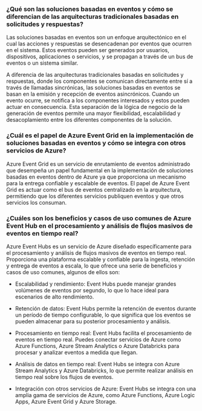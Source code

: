 ### ¿Qué son las soluciones basadas en eventos y cómo se diferencian de las arquitecturas tradicionales basadas en solicitudes y respuestas?
Las soluciones basadas en eventos son un enfoque arquitectónico en el cual las acciones y respuestas se desencadenan por eventos que ocurren en el sistema.
Estos eventos pueden ser generados por usuarios, dispositivos, aplicaciones o servicios, y se propagan a través de un bus de eventos o un sistema similar.

A diferencia de las arquitecturas tradicionales basadas en solicitudes y respuestas, donde los componentes se comunican directamente entre sí a través de llamadas sincrónicas,
las soluciones basadas en eventos se basan en la emisión y recepción de eventos asincrónicos. Cuando un evento ocurre, se notifica a los componentes interesados y estos pueden actuar en consecuencia.
Esta separación de la lógica de negocio de la generación de eventos permite una mayor flexibilidad, escalabilidad y desacoplamiento entre los diferentes componentes de la solución.


### ¿Cuál es el papel de Azure Event Grid en la implementación de soluciones basadas en eventos y cómo se integra con otros servicios de Azure?
Azure Event Grid es un servicio de enrutamiento de eventos administrado que desempeña un papel fundamental en la implementación de soluciones basadas en eventos dentro de Azure ya que proporciona un mecanismo para la entrega confiable y escalable de eventos.
El papel de Azure Event Grid es actuar como el bus de eventos centralizado en la arquitectura, permitiendo que los diferentes servicios publiquen eventos y que otros servicios los consuman.


### ¿Cuáles son los beneficios y casos de uso comunes de Azure Event Hub en el procesamiento y análisis de flujos masivos de eventos en tiempo real?	

Azure Event Hubs es un servicio de Azure diseñado específicamente para el procesamiento y análisis de flujos masivos de eventos en tiempo real.
Proporciona una plataforma escalable y confiable para la ingesta, retención y entrega de eventos a escala, lo que ofrece una serie de beneficios y casos de uso comunes, algunos de ellos son:

- Escalabilidad y rendimiento: Event Hubs puede manejar grandes volúmenes de eventos por segundo, lo que lo hace ideal para escenarios de alto rendimiento. 

- Retención de datos: Event Hubs permite la retención de eventos durante un período de tiempo configurable, lo que significa que los eventos se pueden almacenar para su posterior procesamiento y análisis.

- Procesamiento en tiempo real: Event Hubs facilita el procesamiento de eventos en tiempo real. Puedes conectar servicios de Azure como Azure Functions, Azure Stream Analytics o Azure Databricks para procesar y analizar eventos a medida que llegan.

- Análisis de datos en tiempo real: Event Hubs se integra con Azure Stream Analytics y Azure Databricks, lo que permite realizar análisis en tiempo real sobre los flujos de eventos. 

- Integración con otros servicios de Azure: Event Hubs se integra con una amplia gama de servicios de Azure, como Azure Functions, Azure Logic Apps, Azure Event Grid y Azure Storage.
